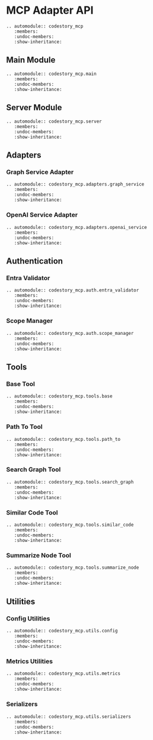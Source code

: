 # MCP Adapter API

```{eval-rst}
.. automodule:: codestory_mcp
   :members:
   :undoc-members:
   :show-inheritance:
```

## Main Module

```{eval-rst}
.. automodule:: codestory_mcp.main
   :members:
   :undoc-members:
   :show-inheritance:
```

## Server Module

```{eval-rst}
.. automodule:: codestory_mcp.server
   :members:
   :undoc-members:
   :show-inheritance:
```

## Adapters

### Graph Service Adapter

```{eval-rst}
.. automodule:: codestory_mcp.adapters.graph_service
   :members:
   :undoc-members:
   :show-inheritance:
```

### OpenAI Service Adapter

```{eval-rst}
.. automodule:: codestory_mcp.adapters.openai_service
   :members:
   :undoc-members:
   :show-inheritance:
```

## Authentication

### Entra Validator

```{eval-rst}
.. automodule:: codestory_mcp.auth.entra_validator
   :members:
   :undoc-members:
   :show-inheritance:
```

### Scope Manager

```{eval-rst}
.. automodule:: codestory_mcp.auth.scope_manager
   :members:
   :undoc-members:
   :show-inheritance:
```

## Tools

### Base Tool

```{eval-rst}
.. automodule:: codestory_mcp.tools.base
   :members:
   :undoc-members:
   :show-inheritance:
```

### Path To Tool

```{eval-rst}
.. automodule:: codestory_mcp.tools.path_to
   :members:
   :undoc-members:
   :show-inheritance:
```

### Search Graph Tool

```{eval-rst}
.. automodule:: codestory_mcp.tools.search_graph
   :members:
   :undoc-members:
   :show-inheritance:
```

### Similar Code Tool

```{eval-rst}
.. automodule:: codestory_mcp.tools.similar_code
   :members:
   :undoc-members:
   :show-inheritance:
```

### Summarize Node Tool

```{eval-rst}
.. automodule:: codestory_mcp.tools.summarize_node
   :members:
   :undoc-members:
   :show-inheritance:
```

## Utilities

### Config Utilities

```{eval-rst}
.. automodule:: codestory_mcp.utils.config
   :members:
   :undoc-members:
   :show-inheritance:
```

### Metrics Utilities

```{eval-rst}
.. automodule:: codestory_mcp.utils.metrics
   :members:
   :undoc-members:
   :show-inheritance:
```

### Serializers

```{eval-rst}
.. automodule:: codestory_mcp.utils.serializers
   :members:
   :undoc-members:
   :show-inheritance:
```